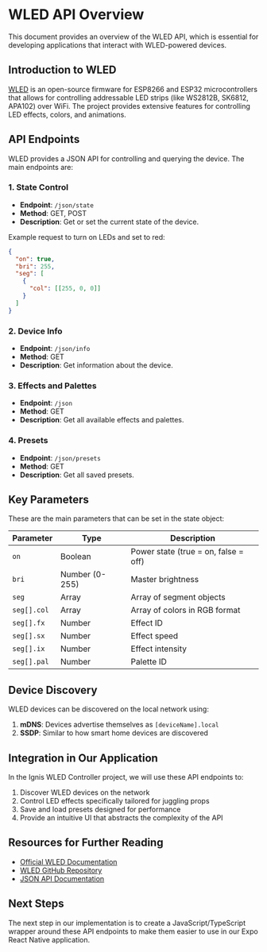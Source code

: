 # WLED API Overview

This document provides an overview of the WLED API, which is essential for developing applications that interact with WLED-powered devices.

## Introduction to WLED

[WLED](https://github.com/wled/WLED) is an open-source firmware for ESP8266 and ESP32 microcontrollers that allows for controlling addressable LED strips (like WS2812B, SK6812, APA102) over WiFi. The project provides extensive features for controlling LED effects, colors, and animations.

## API Endpoints

WLED provides a JSON API for controlling and querying the device. The main endpoints are:

### 1. State Control

- **Endpoint**: `/json/state`
- **Method**: GET, POST
- **Description**: Get or set the current state of the device.

Example request to turn on LEDs and set to red:
```json
{
  "on": true,
  "bri": 255,
  "seg": [
    {
      "col": [[255, 0, 0]]
    }
  ]
}
```

### 2. Device Info

- **Endpoint**: `/json/info`
- **Method**: GET
- **Description**: Get information about the device.

### 3. Effects and Palettes

- **Endpoint**: `/json`
- **Method**: GET
- **Description**: Get all available effects and palettes.

### 4. Presets

- **Endpoint**: `/json/presets`
- **Method**: GET
- **Description**: Get all saved presets.

## Key Parameters

These are the main parameters that can be set in the state object:

| Parameter | Type | Description |
|-----------|------|-------------|
| `on` | Boolean | Power state (true = on, false = off) |
| `bri` | Number (0-255) | Master brightness |
| `seg` | Array | Array of segment objects |
| `seg[].col` | Array | Array of colors in RGB format |
| `seg[].fx` | Number | Effect ID |
| `seg[].sx` | Number | Effect speed |
| `seg[].ix` | Number | Effect intensity |
| `seg[].pal` | Number | Palette ID |

## Device Discovery

WLED devices can be discovered on the local network using:

1. **mDNS**: Devices advertise themselves as `[deviceName].local`
2. **SSDP**: Similar to how smart home devices are discovered

## Integration in Our Application

In the Ignis WLED Controller project, we will use these API endpoints to:

1. Discover WLED devices on the network
2. Control LED effects specifically tailored for juggling props
3. Save and load presets designed for performance
4. Provide an intuitive UI that abstracts the complexity of the API

## Resources for Further Reading

- [Official WLED Documentation](https://kno.wled.ge/)
- [WLED GitHub Repository](https://github.com/wled/WLED)
- [JSON API Documentation](https://kno.wled.ge/interfaces/json-api/)

## Next Steps

The next step in our implementation is to create a JavaScript/TypeScript wrapper around these API endpoints to make them easier to use in our Expo React Native application. 